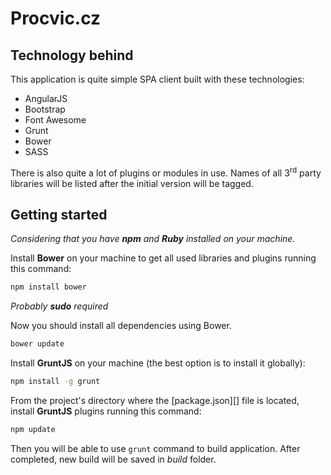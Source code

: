 # Procvic.cz

## Technology behind

This application is quite simple SPA client built with these technologies:

* AngularJS
* Bootstrap
* Font Awesome
* Grunt
* Bower
* SASS

There is also quite a lot of plugins or modules in use. Names of all 3<sup>rd</sup> party libraries will be listed after
the initial version will be tagged.

## Getting started

_Considering that you have **npm** and **Ruby** installed on your machine._

Install **Bower** on your machine to get all used libraries and plugins running this command:

```bash
npm install bower
```
_Probably **sudo** required_

Now you should install all dependencies using Bower.

```bash
bower update
```

Install **GruntJS** on your machine (the best option is to install it globally):

```bash
npm install -g grunt
```

From the project's directory where the [package.json][] file is located, install **GruntJS** plugins running 
this command:

```bash
npm update
```

Then you will be able to use `grunt` command to build application. After completed, new build will be saved in _build_ 
folder.
